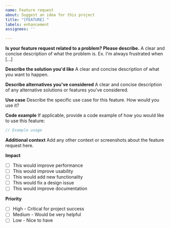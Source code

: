 ```yaml
---
name: Feature request
about: Suggest an idea for this project
title: "[FEATURE] "
labels: enhancement
assignees: ''

---
```


**Is your feature request related to a problem? Please describe.**
A clear and concise description of what the problem is. Ex. I'm always frustrated when [...]

**Describe the solution you'd like**
A clear and concise description of what you want to happen.

**Describe alternatives you've considered**
A clear and concise description of any alternative solutions or features you've considered.

**Use case**
Describe the specific use case for this feature. How would you use it?

**Code example**
If applicable, provide a code example of how you would like to use this feature:

```java
// Example usage
```

**Additional context**
Add any other context or screenshots about the feature request here.

**Impact**
- [ ] This would improve performance
- [ ] This would improve usability
- [ ] This would add new functionality
- [ ] This would fix a design issue
- [ ] This would improve documentation

**Priority**
- [ ] High - Critical for project success
- [ ] Medium - Would be very helpful
- [ ] Low - Nice to have 